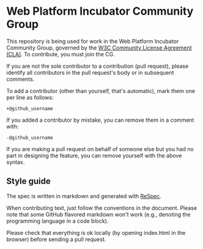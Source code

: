 # Web Platform Incubator Community Group

This repository is being used for work in the Web Platform Incubator Community Group, governed by the [W3C Community License 
Agreement (CLA)](http://www.w3.org/community/about/agreements/cla/). To contribute, you must join 
the CG. 

If you are not the sole contributor to a contribution (pull request), please identify all 
contributors in the pull request's body or in subsequent comments.

To add a contributor (other than yourself, that's automatic), mark them one per line as follows:

```
+@github_username
```

If you added a contributor by mistake, you can remove them in a comment with:

```
-@github_username
```

If you are making a pull request on behalf of someone else but you had no part in designing the 
feature, you can remove yourself with the above syntax.

## Style guide
The spec is written in markdown and generated with [ReSpec](http://dev.w3.org/2009/dap/ReSpec.js/documentation.html).

When contributing text, just follow the conventions in the document. Please note that some GitHub flavored markdown won't work (e.g., denoting the programming language in a code block).

Please check that everything is ok locally (by opening index.html in the browser) before sending a pull request.
